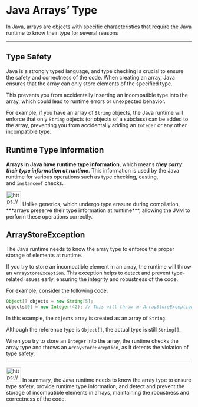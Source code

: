 # Java Arrays’ Type

In Java, arrays are objects with specific characteristics that require the Java runtime to know their type for several reasons

---

## **Type Safety**

Java is a strongly typed language, and type checking is crucial to ensure the safety and correctness of the code. When creating an array, Java ensures that the array can only store elements of the specified type.

This prevents you from accidentally inserting an incompatible type into the array, which could lead to runtime errors or unexpected behavior.

For example, if you have an array of `String` objects, the Java runtime will enforce that only `String` objects (or objects of a subclass) can be added to the array, preventing you from accidentally adding an `Integer` or any other incompatible type.

## **Runtime Type Information**

**Arrays in Java have runtime type information**, which means ***they carry their type information at runtime***. This information is used by the Java runtime for various operations such as type checking, casting, and `instanceof` checks.

<aside>
<img src="https://www.notion.so/icons/skull_purple.svg" alt="https://www.notion.so/icons/skull_purple.svg" width="40px" /> Unlike generics, which undergo type erasure during compilation, ***arrays preserve their type information at runtime***, allowing the JVM to perform these operations correctly.

</aside>

## **ArrayStoreException**

The Java runtime needs to know the array type to enforce the proper storage of elements at runtime.

If you try to store an incompatible element in an array, the runtime will throw an `ArrayStoreException`. This exception helps to detect and prevent type-related issues early, ensuring the integrity and robustness of the code.

For example, consider the following code:

```java
Object[] objects = new String[5];
objects[0] = new Integer(42); // This will throw an ArrayStoreException at runtime
```

In this example, the `objects` array is created as an array of `String`.

Although the reference type is `Object[]`, the actual type is still `String[]`.

When you try to store an `Integer` into the array, the runtime checks the array type and throws an `ArrayStoreException`, as it detects the violation of type safety.

---

<aside>
<img src="https://www.notion.so/icons/snippet_green.svg" alt="https://www.notion.so/icons/snippet_green.svg" width="40px" /> In summary, the Java runtime needs to know the array type to ensure type safety, provide runtime type information, and detect and prevent the storage of incompatible elements in arrays, maintaining the robustness and correctness of the code.

</aside>